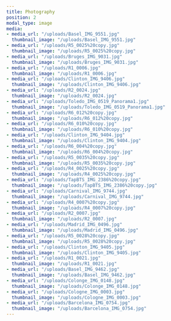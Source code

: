 ```yaml
---
title: Photography
position: 2
modal_type: image
media:
- media_url: "/uploads/Basel_IMG_9551.jpg"
  thumbnail_image: "/uploads/Basel_IMG_9551.jpg"
- media_url: "/uploads/R5_0025%20copy.jpg"
  thumbnail_image: "/uploads/R5_0025%20copy.jpg"
- media_url: "/uploads/Bruges_IMG_9031.jpg"
  thumbnail_image: "/uploads/Bruges_IMG_9031.jpg"
- media_url: "/uploads/R1_0006.jpg"
  thumbnail_image: "/uploads/R1_0006.jpg"
- media_url: "/uploads/Clinton_IMG_9406.jpg"
  thumbnail_image: "/uploads/Clinton_IMG_9406.jpg"
- media_url: "/uploads/R2_0024.jpg"
  thumbnail_image: "/uploads/R2_0024.jpg"
- media_url: "/uploads/Toledo_IMG_0519_Panorama1.jpg"
  thumbnail_image: "/uploads/Toledo_IMG_0519_Panorama1.jpg"
- media_url: "/uploads/R6_012%20copy.jpg"
  thumbnail_image: "/uploads/R6_012%20copy.jpg"
- media_url: "/uploads/R6_010%20copy.jpg"
  thumbnail_image: "/uploads/R6_010%20copy.jpg"
- media_url: "/uploads/Clinton_IMG_9404.jpg"
  thumbnail_image: "/uploads/Clinton_IMG_9404.jpg"
- media_url: "/uploads/R6_004%20copy.jpg"
  thumbnail_image: "/uploads/R6_004%20copy.jpg"
- media_url: "/uploads/R5_0035%20copy.jpg"
  thumbnail_image: "/uploads/R5_0035%20copy.jpg"
- media_url: "/uploads/R4_0025%20copy.jpg"
  thumbnail_image: "/uploads/R4_0025%20copy.jpg"
- media_url: "/uploads/TapBTS_IMG_2386%20copy.jpg"
  thumbnail_image: "/uploads/TapBTS_IMG_2386%20copy.jpg"
- media_url: "/uploads/Carnival_IMG_9744.jpg"
  thumbnail_image: "/uploads/Carnival_IMG_9744.jpg"
- media_url: "/uploads/R4_0007%20copy.jpg"
  thumbnail_image: "/uploads/R4_0007%20copy.jpg"
- media_url: "/uploads/R2_0007.jpg"
  thumbnail_image: "/uploads/R2_0007.jpg"
- media_url: "/uploads/Madrid_IMG_0496.jpg"
  thumbnail_image: "/uploads/Madrid_IMG_0496.jpg"
- media_url: "/uploads/R5_0028%20copy.jpg"
  thumbnail_image: "/uploads/R5_0028%20copy.jpg"
- media_url: "/uploads/Clinton_IMG_9405.jpg"
  thumbnail_image: "/uploads/Clinton_IMG_9405.jpg"
- media_url: "/uploads/R1_0021.jpg"
  thumbnail_image: "/uploads/R1_0021.jpg"
- media_url: "/uploads/Basel_IMG_9462.jpg"
  thumbnail_image: "/uploads/Basel_IMG_9462.jpg"
- media_url: "/uploads/Colonge_IMG_0148.jpg"
  thumbnail_image: "/uploads/Colonge_IMG_0148.jpg"
- media_url: "/uploads/Cologne_IMG_0003.jpg"
  thumbnail_image: "/uploads/Cologne_IMG_0003.jpg"
- media_url: "/uploads/Barcelona_IMG_0754.jpg"
  thumbnail_image: "/uploads/Barcelona_IMG_0754.jpg"
---
```


